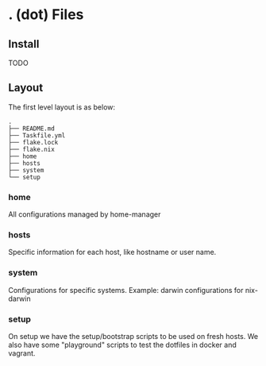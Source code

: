 # . (dot) Files

## Install

TODO

## Layout

The first level layout is as below:

    .
    ├── README.md
    ├── Taskfile.yml
    ├── flake.lock
    ├── flake.nix
    ├── home
    ├── hosts
    ├── system
    └── setup

### home

All configurations managed by home-manager

### hosts

Specific information for each host, like hostname or user name.

### system

Configurations for specific systems. Example: darwin configurations for nix-darwin

### setup

On setup we have the setup/bootstrap scripts to be used on fresh hosts.
We also have some "playground" scripts to test the dotfiles in docker and vagrant.
